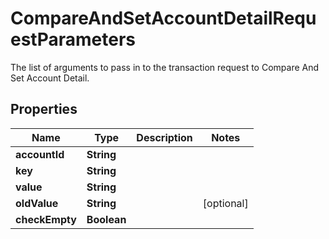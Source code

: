 

# CompareAndSetAccountDetailRequestParameters

The list of arguments to pass in to the transaction request to Compare And Set Account Detail.

## Properties

| Name | Type | Description | Notes |
|------------ | ------------- | ------------- | -------------|
|**accountId** | **String** |  |  |
|**key** | **String** |  |  |
|**value** | **String** |  |  |
|**oldValue** | **String** |  |  [optional] |
|**checkEmpty** | **Boolean** |  |  |



